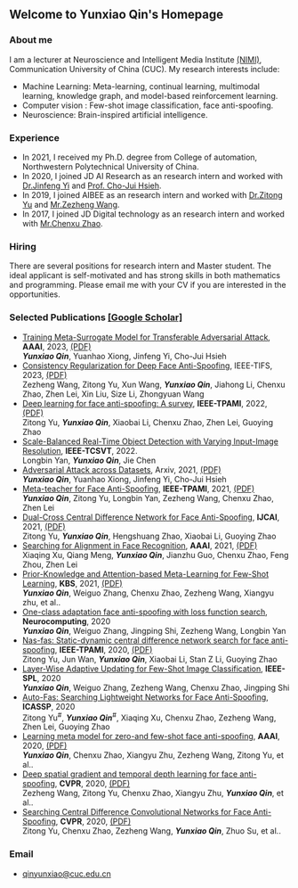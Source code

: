 ## Welcome to Yunxiao Qin's Homepage

### About me

I am a lecturer at Neuroscience and Intelligent Media Institute [(NIMI)](http://www.1r3.com/bs2/index.html), Communication University of China (CUC). My research interests include:
- Machine Learning: Meta-learning, continual learning, multimodal learning, knowledge graph, and model-based reinforcement learning. 
- Computer vision : Few-shot image classification, face anti-spoofing.
- Neuroscience: Brain-inspired artificial intelligence.

### Experience
- In 2021, I received my Ph.D. degree from College of automation, Northwestern Polytechnical University of China.  
- In 2020, I joined JD AI Research as an research intern and worked with [Dr.Jinfeng Yi](https://jinfengyi.net/) and [Prof. Cho-Jui Hsieh](http://web.cs.ucla.edu/~chohsieh).  
- In 2019, I joined AIBEE as an research intern and worked with [Dr.Zitong Yu](https://scholar.google.com/citations?user=ziHejLwAAAAJ&hl=zh-CN) and [Mr.Zezheng Wang](https://scholar.google.com/citations?user=5VMNd7oAAAAJ&hl=zh-CN).  
- In 2017, I joined JD Digital technology as an research intern and worked with [Mr.Chenxu Zhao](https://scholar.google.com/citations?user=q07NiEAAAAAJ&hl=zh-CN).

### Hiring
There are several positions for research intern and Master student. The ideal applicant is self-motivated and has strong skills in both mathematics and programming. Please email me with your CV if you are interested in the opportunities.

### Selected Publications [[Google Scholar]](https://scholar.google.com/citations?user=EMEy3gwAAAAJ&hl=zh-CN)
- [Training Meta-Surrogate Model for Transferable Adversarial Attack](https://arxiv.org/abs/2109.01983), **AAAI**, 2023, [(PDF)](https://arxiv.org/pdf/2109.01983)   
  ***Yunxiao Qin***, Yuanhao Xiong, Jinfeng Yi, Cho-Jui Hsieh
- [Consistency Regularization for Deep Face Anti-Spoofing](https://ieeexplore.ieee.org/abstract/document/10012352), IEEE-TIFS, 2023, [(PDF)](https://arxiv.org/pdf/2111.12320)      
  Zezheng Wang, Zitong Yu, Xun Wang, ***Yunxiao Qin***, Jiahong Li, Chenxu Zhao, Zhen Lei, Xin Liu, Size Li, Zhongyuan Wang
- [Deep learning for face anti-spoofing: A survey](https://arxiv.org/abs/2106.14948), **IEEE-TPAMI**, 2022, [(PDF)](https://arxiv.org/pdf/2106.14948)   
  Zitong Yu, ***Yunxiao Qin***, Xiaobai Li, Chenxu Zhao, Zhen Lei, Guoying Zhao
- [Scale-Balanced Real-Time Object Detection with Varying Input-Image Resolution](https://ieeexplore.ieee.org/abstract/document/9855518), **IEEE-TCSVT**, 2022.    
  Longbin Yan, ***Yunxiao Qin***, Jie Chen
 - [Adversarial Attack across Datasets](https://arxiv.org/abs/2110.07718), Arxiv, 2021, [(PDF)](https://arxiv.org/pdf/2110.07718)    
  ***Yunxiao Qin***, Yuanhao Xiong, Jinfeng Yi, Cho-Jui Hsieh  
- [Meta-teacher for Face Anti-Spoofing](https://ieeexplore.ieee.org/abstract/document/9462562), **IEEE-TPAMI**, 2021, [(PDF)](https://arxiv.org/pdf/2111.06638)   
  ***Yunxiao Qin***, Zitong Yu, Longbin Yan, Zezheng Wang, Chenxu Zhao, Zhen Lei
- [Dual-Cross Central Difference Network for Face Anti-Spoofing](https://www.ijcai.org/proceedings/2021/177), **IJCAI**, 2021, [(PDF)](https://www.ijcai.org/proceedings/2021/0177.pdf)  
  Zitong Yu, ***Yunxiao Qin***, Hengshuang Zhao, Xiaobai Li, Guoying Zhao
- [Searching for Alignment in Face Recognition](https://ojs.aaai.org/index.php/AAAI/article/view/16415), **AAAI**, 2021, [(PDF)](https://ojs.aaai.org/index.php/AAAI/article/view/16415/16222)  
  Xiaqing Xu, Qiang Meng, ***Yunxiao Qin***, Jianzhu Guo, Chenxu Zhao, Feng Zhou, Zhen Lei
- [Prior-Knowledge and Attention-based Meta-Learning for Few-Shot Learning](https://www.sciencedirect.com/science/article/abs/pii/S0950705120307383), **KBS**, 2021, [(PDF)](https://arxiv.org/pdf/1812.04955)  
  ***Yunxiao Qin***, Weiguo Zhang, Chenxu Zhao, Zezheng Wang, Xiangyu zhu, et al..
- [One-class adaptation face anti-spoofing with loss function search](https://www.sciencedirect.com/science/article/abs/pii/S0925231220313540), **Neurocomputing**, 2020  
  ***Yunxiao Qin***, Weiguo Zhang, Jingping Shi, Zezheng Wang, Longbin Yan
- [Nas-fas: Static-dynamic central difference network search for face anti-spoofing](https://ieeexplore.ieee.org/abstract/document/9252183), **IEEE-TPAMI**, 2020, [(PDF)](https://arxiv.org/pdf/2011.02062)  
  Zitong Yu, Jun Wan, ***Yunxiao Qin***, Xiaobai Li, Stan Z Li, Guoying Zhao
- [Layer-Wise Adaptive Updating for Few-Shot Image Classification](https://ieeexplore.ieee.org/abstract/document/9250503), **IEEE-SPL**, 2020  
  ***Yunxiao Qin***, Weiguo Zhang, Zezheng Wang, Chenxu Zhao, Jingping Shi
- [Auto-Fas: Searching Lightweight Networks for Face Anti-Spoofing](https://ieeexplore.ieee.org/abstract/document/9053587), **ICASSP**, 2020  
  Zitong Yu<sup>#</sup>, ***Yunxiao Qin***<sup>#</sup>, Xiaqing Xu, Chenxu Zhao, Zezheng Wang, Zhen Lei, Guoying Zhao
- [Learning meta model for zero-and few-shot face anti-spoofing](https://ojs.aaai.org/index.php/AAAI/article/view/6866), **AAAI**, 2020, [(PDF)](https://ojs.aaai.org/index.php/AAAI/article/view/6866/6720)  
  ***Yunxiao Qin***, Chenxu Zhao, Xiangyu Zhu, Zezheng Wang, Zitong Yu, et al..
- [Deep spatial gradient and temporal depth learning for face anti-spoofing](https://openaccess.thecvf.com/content_CVPR_2020/html/Wang_Deep_Spatial_Gradient_and_Temporal_Depth_Learning_for_Face_Anti-Spoofing_CVPR_2020_paper.html), **CVPR**, 2020, [(PDF)](https://openaccess.thecvf.com/content_CVPR_2020/papers/Wang_Deep_Spatial_Gradient_and_Temporal_Depth_Learning_for_Face_Anti-Spoofing_CVPR_2020_paper.pdf)  
  Zezheng Wang, Zitong Yu, Chenxu Zhao, Xiangyu Zhu, ***Yunxiao Qin***, et al..
- [Searching Central Difference Convolutional Networks for Face Anti-Spoofing](https://openaccess.thecvf.com/content_CVPR_2020/html/Yu_Searching_Central_Difference_Convolutional_Networks_for_Face_Anti-Spoofing_CVPR_2020_paper.html), **CVPR**, 2020, [(PDF)](https://openaccess.thecvf.com/content_CVPR_2020/papers/Yu_Searching_Central_Difference_Convolutional_Networks_for_Face_Anti-Spoofing_CVPR_2020_paper.pdf)  
  Zitong Yu, Chenxu Zhao, Zezheng Wang, ***Yunxiao Qin***, Zhuo Su, et al..

### Email
- qinyunxiao@cuc.edu.cn
